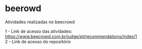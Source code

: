 # beerowd
Atividades realizadas no beecrowd

1 - Link de acesso das atividades: https://www.beecrowd.com.br/judge/pt/recommendations/index/1  
2 - Link de acesso do repositório
